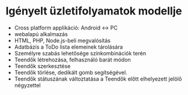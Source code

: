 # Igényelt üzletifolyamatok modellje

- Cross platform applikáció: Android <-> PC
- webalapú alkalmazás
- HTML, PHP, Node.js-beli megvalósítás
- Adatbázis a ToDo lista elemeinek tárolására
- Személyre szabás lehetősége színkombinációk terén
- Teendők létrehozása, felhasználó barát módon
- Teendők szerkesztése
- Teendők törlése, dedikált gomb segítségével.
- Teendők státuszának változtatása a Teendők előtt elhelyezett jelölő négyzettel